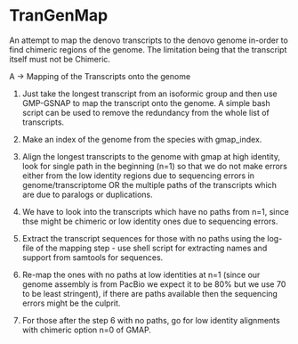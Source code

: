 # TranGenMap

An attempt to map the denovo transcripts to the denovo genome in-order to find chimeric regions of the genome. The limitation being that the transcript itself must not be Chimeric.



A -> Mapping of the Transcripts onto the genome

1) Just take the longest transcript from an isoformic group and then use GMP-GSNAP to map the transcript onto the genome. A simple bash script can be used to remove the redundancy from the whole list of transcripts.

2) Make an index of the genome from the species with gmap_index.

3) Align the longest transcripts to the genome with gmap at high identity, look for single path in the beginning (n=1) so that we do not make errors either from the low identity regions due to sequencing errors in genome/transcriptome OR the multiple paths of the transcripts which are due to paralogs or duplications.

4) We have to look into the transcripts which have no paths from n=1, since thse might be chimeric or low identity ones due to sequencing errors.

5) Extract the transcript sequences for those with no paths using the log-file of the mapping step - use shell script for extracting names and support from samtools for sequences.

6) Re-map the ones with no paths at low identities at n=1 (since our genome assembly is from PacBio we expect it to be 80% but we use 70 to be least stringent), if there are paths available then the sequencing errors might be the culprit.

7) For those after the step 6 with no paths, go for low identity alignments with chimeric option n=0 of GMAP.


